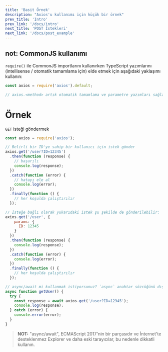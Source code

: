 ```yaml
---
title: 'Basit Örnek'
description: "Axios'u kullanımı için küçük bir örnek"
prev_title: 'Intro'
prev_link: '/docs/intro'
next_title: 'POST İstekleri'
next_link: '/docs/post_example'
---
```


## not: CommonJS kullanımı
`require()` ile CommonJS importlarını kullanırken TypeScript yazımlarını (intellisense / otomatik tamamlama için) elde etmek için aşağıdaki yaklaşımı kullanın:

```js
const axios = require('axios').default;

// axios.<method> artık otomatik tamamlama ve parametre yazımları sağlayacaktır
```

# Örnek

`GET` isteği göndermek

```js
const axios = require('axios');

// Belirli bir ID'ye sahip bir kullanıcı için istek gönder
axios.get('/user?ID=12345')
  .then(function (response) {
    // başarılı
    console.log(response);
  })
  .catch(function (error) {
    // hatayı ele al
    console.log(error);
  })
  .finally(function () {
    // her koşulda çalıştırılır
  });

// İsteğe bağlı olarak yukarıdaki istek şu şekilde de gönderilebilir:
axios.get('/user', {
    params: {
      ID: 12345
    }
  })
  .then(function (response) {
    console.log(response);
  })
  .catch(function (error) {
    console.log(error);
  })
  .finally(function () {
    // her koşulda çalıştırılır
  });  

// async/await mi kullanmak istiyorsunuz? `async` anahtar sözcüğünü dış fonksiyonunuza/metotunuza ekleyin.
async function getUser() {
  try {
    const response = await axios.get('/user?ID=12345');
    console.log(response);
  } catch (error) {
    console.error(error);
  }
}
```

> **NOT:** "async/await", ECMAScript 2017'nin bir parçasıdır ve İnternet'te desteklenmez
> Explorer ve daha eski tarayıcılar, bu nedenle dikkatli kullanın.
